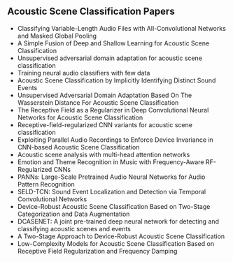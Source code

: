
<h2>Acoustic Scene Classification Papers </h2>


<ul>

                             

 <li><a target="_blank" href="https://github.com/manjunath5496/Acoustic-Scene-Classification-Papers/blob/master/aco(1).pdf" style="text-decoration:none;">Classifying Variable-Length Audio Files with All-Convolutional Networks and Masked Global Pooling</a></li>

 <li><a target="_blank" href="https://github.com/manjunath5496/Acoustic-Scene-Classification-Papers/blob/master/aco(2).pdf" style="text-decoration:none;">A Simple Fusion of Deep and Shallow Learning for Acoustic Scene Classification</a></li>

<li><a target="_blank" href="https://github.com/manjunath5496/Acoustic-Scene-Classification-Papers/blob/master/aco(3).pdf" style="text-decoration:none;">Unsupervised adversarial domain adaptation for acoustic scene classification</a></li>
 <li><a target="_blank" href="https://github.com/manjunath5496/Acoustic-Scene-Classification-Papers/blob/master/aco(4).pdf" style="text-decoration:none;">Training neural audio classifiers with few data</a></li>                              
<li><a target="_blank" href="https://github.com/manjunath5496/Acoustic-Scene-Classification-Papers/blob/master/aco(5).pdf" style="text-decoration:none;">Acoustic Scene Classification by Implicitly Identifying Distinct Sound Events</a></li>
<li><a target="_blank" href="https://github.com/manjunath5496/Acoustic-Scene-Classification-Papers/blob/master/aco(6).pdf" style="text-decoration:none;">Unsupervised Adversarial Domain Adaptation Based On The Wasserstein Distance For Acoustic Scene Classification</a></li>
 <li><a target="_blank" href="https://github.com/manjunath5496/Acoustic-Scene-Classification-Papers/blob/master/aco(7).pdf" style="text-decoration:none;">The Receptive Field as a Regularizer in Deep Convolutional Neural Networks for Acoustic Scene Classification</a></li>

 <li><a target="_blank" href="https://github.com/manjunath5496/Acoustic-Scene-Classification-Papers/blob/master/aco(8).pdf" style="text-decoration:none;"> Receptive-field-regularized CNN variants for acoustic scene classification </a></li>
   <li><a target="_blank" href="https://github.com/manjunath5496/Acoustic-Scene-Classification-Papers/blob/master/aco(9).pdf" style="text-decoration:none;">Exploiting Parallel Audio Recordings to Enforce Device Invariance in CNN-based Acoustic Scene Classification</a></li>
  
   
 <li><a target="_blank" href="https://github.com/manjunath5496/Acoustic-Scene-Classification-Papers/blob/master/aco(10).pdf" style="text-decoration:none;">Acoustic scene analysis with multi-head attention networks </a></li>                              
<li><a target="_blank" href="https://github.com/manjunath5496/Acoustic-Scene-Classification-Papers/blob/master/aco(11).pdf" style="text-decoration:none;">Emotion and Theme Recognition in Music with Frequency-Aware RF-Regularized CNNs</a></li>
<li><a target="_blank" href="https://github.com/manjunath5496/Acoustic-Scene-Classification-Papers/blob/master/aco(12).pdf" style="text-decoration:none;">PANNs: Large-Scale Pretrained Audio Neural Networks for Audio Pattern Recognition</a></li>
<li><a target="_blank" href="https://github.com/manjunath5496/Acoustic-Scene-Classification-Papers/blob/master/aco(13).pdf" style="text-decoration:none;">SELD-TCN: Sound Event Localization and Detection via Temporal Convolutional Networks</a></li>

<li><a target="_blank" href="https://github.com/manjunath5496/Acoustic-Scene-Classification-Papers/blob/master/aco(14).pdf" style="text-decoration:none;">Device-Robust Acoustic Scene Classification Based on Two-Stage Categorization and Data Augmentation</a></li>
                              
<li><a target="_blank" href="https://github.com/manjunath5496/Acoustic-Scene-Classification-Papers/blob/master/aco(15).pdf" style="text-decoration:none;">DCASENET: A joint pre-trained deep neural network for detecting and classifying acoustic scenes and events</a></li>

<li><a target="_blank" href="https://github.com/manjunath5496/Acoustic-Scene-Classification-Papers/blob/master/aco(16).pdf" style="text-decoration:none;">A Two-Stage Approach to Device-Robust Acoustic Scene Classification</a></li>

  <li><a target="_blank" href="https://github.com/manjunath5496/Acoustic-Scene-Classification-Papers/blob/master/aco(17).pdf" style="text-decoration:none;">Low-Complexity Models for Acoustic Scene Classification Based on Receptive Field Regularization and Frequency Damping</a></li>   
  
</ul>
